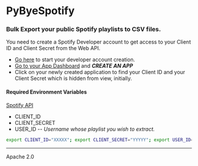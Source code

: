 # PyByeSpotify

### Bulk Export your public Spotify playlists to CSV files. 

You need to create a Spotify Developer account to get access to your Client ID and Client Secret from the Web API.

* [Go here](https://developer.spotify.com/dashboard/) to start your developer account creation. 
* [Go to your App Dashboard](https://developer.spotify.com/dashboard/applications) and _**CREATE AN APP**_
* Click on your newly created application to find your Client ID and your Client Secret which is hidden from view, initially. 

#### Required Environment Variables


[Spotify API](https://developer.spotify.com/documentation/web-api/)


* CLIENT_ID
* CLIENT_SECRET
* USER_ID -- _Username whose playlist you wish to extract._

```bash
export CLIENT_ID="XXXXX"; export CLIENT_SECRET="YYYYY"; export USER_ID="ZZZZZ"; ./main.py
```

----
Apache 2.0
